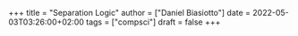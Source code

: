+++
title = "Separation Logic"
author = ["Daniel Biasiotto"]
date = 2022-05-03T03:26:00+02:00
tags = ["compsci"]
draft = false
+++
